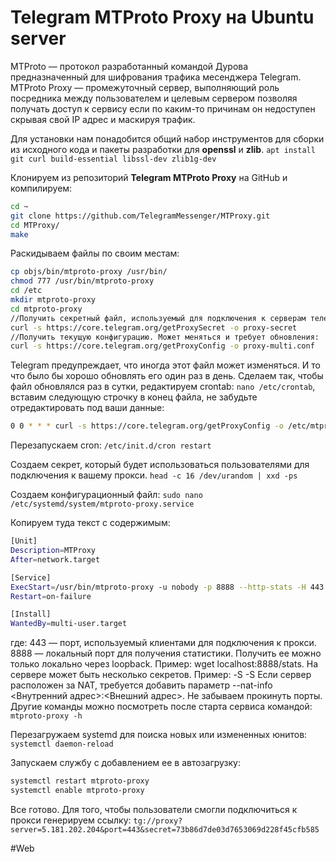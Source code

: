 # Telegram MTProto Proxy на Ubuntu server
MTProto — протокол разработанный командой Дурова предназначенный для шифрования трафика месенджера Telegram.
MTProto Proxy — промежуточный сервер, выполняющий роль посредника между пользователем и целевым сервером позволяя получать доступ к сервису если по каким-то причинам он недоступен скрывая свой IP адрес и маскируя трафик.

Для установки нам понадобится общий набор инструментов для сборки из исходного кода и пакеты разработки для **openssl** и **zlib**.
`apt install git curl build-essential libssl-dev zlib1g-dev`

Клонируем из репозиторий **Telegram MTProto Proxy** на GitHub и компилируем:
```bash
cd ~
git clone https://github.com/TelegramMessenger/MTProxy.git
cd MTProxy/
make
```

Раскидываем файлы по своим местам:
```bash
cp objs/bin/mtproto-proxy /usr/bin/
chmod 777 /usr/bin/mtproto-proxy
cd /etc
mkdir mtproto-proxy
cd mtproto-proxy
//Получить секретный файл, используемый для подключения к серверам телеграмм:
curl -s https://core.telegram.org/getProxySecret -o proxy-secret
//Получить текущую конфигурацию. Может меняться и требует обновления:
curl -s https://core.telegram.org/getProxyConfig -o proxy-multi.conf
```

Telegram предупреждает, что иногда этот файл может изменяться. И то что было бы хорошо обновлять его один раз в день. Сделаем так, чтобы файл обновлялся раз в сутки, редактируем crontab: `nano /etc/crontab`, вставим следующую строчку в конец файла, не забудьте отредактировать под ваши данные:
```bash
0 0 * * * curl -s https://core.telegram.org/getProxyConfig -o /etc/mtproto-proxy/proxy-multi.conf && systemctl restart mtproto-proxy
```
Перезапускаем cron: `/etc/init.d/cron restart`

Создаем секрет, который будет использоваться пользователями для подключения к вашему прокси.
`head -c 16 /dev/urandom | xxd -ps`

Создаем конфигурационный файл:
`sudo nano /etc/systemd/system/mtproto-proxy.service`

Копируем туда текст с содержимым:
```bash
[Unit]
Description=MTProxy
After=network.target

[Service]
ExecStart=/usr/bin/mtproto-proxy -u nobody -p 8888 --http-stats -H 443 -S <secret> --aes-pwd /etc/mtproto-proxy/proxy-secret /etc/mtproto-proxy/proxy-multi.conf -M 1
Restart=on-failure

[Install]
WantedBy=multi-user.target
```
где:
443 — порт, используемый клиентами для подключения к прокси.
8888 — локальный порт для получения статистики. Получить ее можно только локально через loopback. Пример: wget localhost:8888/stats. 
На сервере может быть несколько секретов. Пример: -S <secret1> -S <secret2>
Если сервер расположен за NAT, требуется добавить параметр --nat-info <arg> <Внутренний адрес>:<Внешний адрес>. Не забываем прокинуть порты.
Другие команды можно посмотреть после старта сервиса командой: `mtproto-proxy -h`

Перезагружаем systemd для поиска новых или измененных юнитов:
`systemctl daemon-reload`

Запускаем службу с добавлением ее в автозагрузку:
```bash
systemctl restart mtproto-proxy
systemctl enable mtproto-proxy
```

Все готово. Для того, чтобы пользователи смогли подключиться к прокси генерируем ссылку:
`tg://proxy?server=5.181.202.204&port=443&secret=73b86d7de03d7653069d228f45cfb585`

#Web